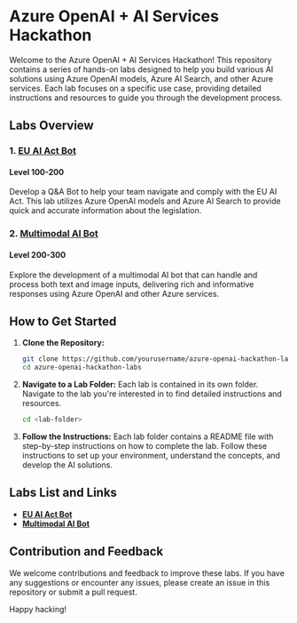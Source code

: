 # Azure OpenAI + AI Services Hackathon

Welcome to the Azure OpenAI + AI Services Hackathon! This repository contains a series of hands-on labs designed to help you build various AI solutions using Azure OpenAI models, Azure AI Search, and other Azure services. Each lab focuses on a specific use case, providing detailed instructions and resources to guide you through the development process.

## Labs Overview

### 1. [EU AI Act Bot](./EU_AI_Act_Bot)
#### Level 100-200
Develop a Q&A Bot to help your team navigate and comply with the EU AI Act. This lab utilizes Azure OpenAI models and Azure AI Search to provide quick and accurate information about the legislation.

### 2. [Multimodal AI Bot](./Multimodal_Bot)
#### Level 200-300
Explore the development of a multimodal AI bot that can handle and process both text and image inputs, delivering rich and informative responses using Azure OpenAI and other Azure services.


## How to Get Started

1. **Clone the Repository:**
   ```sh
   git clone https://github.com/yourusername/azure-openai-hackathon-labs.git
   cd azure-openai-hackathon-labs
   ```

2. **Navigate to a Lab Folder:**
   Each lab is contained in its own folder. Navigate to the lab you're interested in to find detailed instructions and resources.
   ```sh
   cd <lab-folder>
   ```

3. **Follow the Instructions:**
   Each lab folder contains a README file with step-by-step instructions on how to complete the lab. Follow these instructions to set up your environment, understand the concepts, and develop the AI solutions.

## Labs List and Links

- **[EU AI Act Bot](./EU_AI_Act_Bot)**
- **[Multimodal AI Bot](./Multimodal_Bot)**

## Contribution and Feedback

We welcome contributions and feedback to improve these labs. If you have any suggestions or encounter any issues, please create an issue in this repository or submit a pull request.

Happy hacking!


